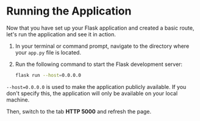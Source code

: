 # Running the Application

Now that you have set up your Flask application and created a basic route, let's run the application and see it in action.

1. In your terminal or command prompt, navigate to the directory where your `app.py` file is located.
2. Run the following command to start the Flask development server:

   ```bash
   flask run --host=0.0.0.0
   ```

`--host=0.0.0.0` is used to make the application publicly available. If you don't specify this, the application will only be available on your local machine.

Then, switch to the tab **HTTP 5000** and refresh the page.
